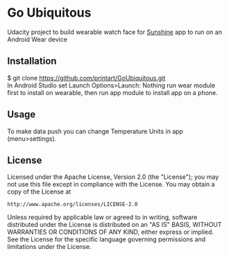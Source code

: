 # Go Ubiquitous
Udacity project to build wearable watch face for [Sunshine](https://github.com/udacity/ud851-Sunshine.git) app to run on an Android Wear device


## Installation
$ git clone https://github.com/printart/GoUbiquitous.git<br>
In Android Studio set Launch Options>Launch: Nothing run wear module first to install on wearable, then run app module to install app on a phone.

## Usage
To make data push you can change Temperature Units in app (menu>settings).

## License
Licensed under the Apache License, Version 2.0 (the "License");
you may not use this file except in compliance with the License.
You may obtain a copy of the License at

    http://www.apache.org/licenses/LICENSE-2.0

Unless required by applicable law or agreed to in writing, software
distributed under the License is distributed on an "AS IS" BASIS,
WITHOUT WARRANTIES OR CONDITIONS OF ANY KIND, either express or implied.
See the License for the specific language governing permissions and
limitations under the License.

